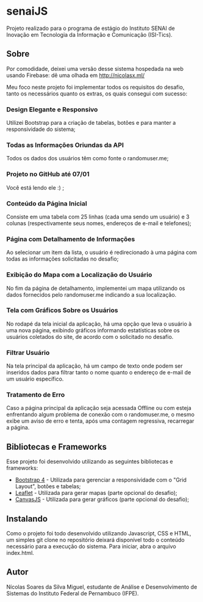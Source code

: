 # senaiJS
Projeto realizado para o programa de estágio do Instituto SENAI de Inovação em Tecnologia da Informação e Comunicação (ISI-Tics).

## Sobre
Por comodidade, deixei uma versão desse sistema hospedada na web usando Firebase: dê uma olhada em http://nicolasx.ml/

Meu foco neste projeto foi implementar todos os requisitos do desafio, tanto os necessários quanto os extras, os quais consegui com sucesso:

### Design Elegante e Responsivo 
Utilizei Bootstrap para a criação de tabelas, botões e para manter a responsividade do sistema;

### Todas as Informações Oriundas da API 
Todos os dados dos usuários têm como fonte o randomuser.me;

### Projeto no GitHub até 07/01 
Você está lendo ele :) ;

### Conteúdo da Página Inicial 
Consiste em uma tabela com 25 linhas (cada uma sendo um usuário) e 3 colunas (respectivamente seus nomes, endereços de e-mail e telefones);

### Página com Detalhamento de Informações 
Ao selecionar um item da lista, o usuário é redirecionado à uma página com todas as informações solicitadas no desafio;

### Exibição do Mapa com a Localização do Usuário 
No fim da página de detalhamento, implementei um mapa utilizando os dados fornecidos pelo randomuser.me indicando a sua localização.

### Tela com Gráficos Sobre os Usuários
No rodapé da tela inicial da aplicação, há uma opção que leva o usuário à uma nova página, exibindo gráficos informando estatísticas sobre os usuários coletados do site, de acordo com o solicitado no desafio.

### Filtrar Usuário 
Na tela principal da aplicação, há um campo de texto onde podem ser inseridos dados para filtrar tanto o nome quanto o endereço de e-mail de um usuário específico.

### Tratamento de Erro 
Caso a página principal da aplicação seja acessada Offline ou com esteja enfrentando algum problema de conexão com o randomuser.me, o mesmo exibe um aviso de erro e tenta, após uma contagem regressiva, recarregar a página.

## Bibliotecas e Frameworks 
Esse projeto foi desenvolvido utilizando as seguintes bibliotecas e frameworks:
* [Bootstrap 4](https://getbootstrap.com/) - Utilizada para gerenciar a responsividade com o "Grid Layout", botões e tabelas;
* [Leaflet](https://leafletjs.com/) - Utilizada para gerar mapas (parte opcional do desafio);
* [CanvasJS](https://canvasjs.com/) - Utilizada para gerar gráficos (parte opcional do desafio);

## Instalando
Como o projeto foi todo desenvolvido utilizando Javascript, CSS e HTML, um simples git clone no repositório deixará disponível todo o conteúdo necessário para a execução do sistema. Para iniciar, abra o arquivo index.html.

## Autor 
Nícolas Soares da Silva Miguel, estudante de Análise e Desenvolvimento de Sistemas do Instituto Federal de Pernambuco (IFPE).
